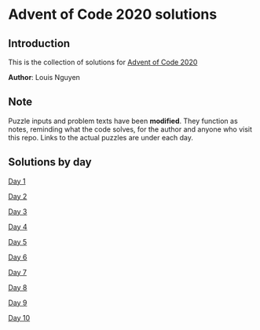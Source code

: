 # Advent of Code 2020 solutions

## Introduction

This is the collection of solutions for [Advent of Code 2020](https://adventofcode.com/ "Advent of Code 2020")

**Author**: Louis Nguyen

## Note

Puzzle inputs and problem texts have been **modified**. They function as notes, reminding what the code solves, for the author and anyone who visit this repo. Links to the actual puzzles are under each day.

## Solutions by day

[Day 1](day01)

[Day 2](day02)

[Day 3](day03)

[Day 4](day04)

[Day 5](day05)

[Day 6](day06)

[Day 7](day07)

[Day 8](day08)

[Day 9](day09)

[Day 10](day10)
